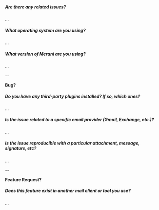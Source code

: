 <!--
Thanks for taking the time to file an issue! If you have general question or a problem with your email account, take a quick look at the Merani Knowledge Base to see if you question is addressed there:

   https://support.getmerani.com/hc/en-us/sections/203638587-N1_

Our team tries to respond to all GitHub issues. To make sure your issue is
actionable, try to include the following information:
-->

##### Are there any related issues?
<!-- Try searching for both open and closed issues here: https://github.com/Foundry376/Merani/issues?q=is%3Aissue. Keep in mind that email features are often described differently on different platforms. (Conversations == threads, shortcuts == hotkeys, etc.) -->
...

##### What operating system are you using?
...

##### What version of Merani are you using?
...

--

**Bug?**
##### Do you have any third-party plugins installed? If so, which ones?
...

##### Is the issue related to a specific email provider (Gmail, Exchange, etc.)?
...

##### Is the issue reproducible with a particular attachment, message, signature, etc?
<!-- Try to provide an example as a file attachment or a screenshot. -->
...

--

**Feature Request?**
##### Does this feature exist in another mail client or tool you use?
...
